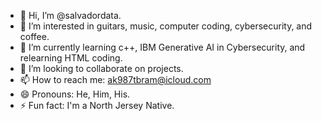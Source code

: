 - 👋 Hi, I’m @salvadordata.
- 👀 I’m interested in guitars, music, computer coding, cybersecurity, and coffee.
- 🌱 I’m currently learning c++, IBM Generative AI in Cybersecurity, and relearning HTML coding.
- 💞️ I’m looking to collaborate on projects.
- 📫 How to reach me: ak987tbram@icloud.com
- 😄 Pronouns: He, Him, His.
- ⚡ Fun fact: I'm a North Jersey Native.

<!---
salvadordata/salvadordata is a ✨ special ✨ repository because its `README.md` (this file) appears on your GitHub profile.
You can click the Preview link to take a look at your changes.
--->
